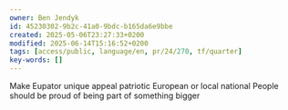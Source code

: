```yaml
---
owner: Ben Jendyk
id: 45230302-9b2c-41a0-9bdc-b165da6e9bbe
created: 2025-05-06T23:27:33+0200
modified: 2025-06-14T15:16:52+0200
tags: [access/public, language/en, pr/24/270, tf/quarter]
key-words: []
---
```


Make Eupator unique appeal patriotic European or local national 
People should be proud of being part of something bigger 